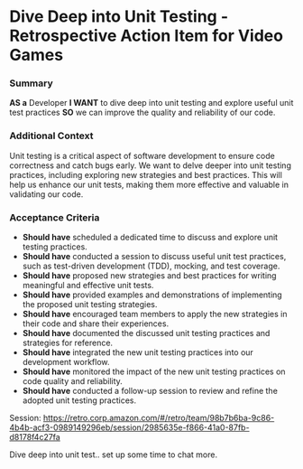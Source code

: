
# Dive Deep into Unit Testing - Retrospective Action Item for Video Games
### Summary
**AS a** Developer
**I WANT** to dive deep into unit testing and explore useful unit test practices
**SO** we can improve the quality and reliability of our code.

### Additional Context
Unit testing is a critical aspect of software development to ensure code correctness and catch bugs early. We want to delve deeper into unit testing practices, including exploring new strategies and best practices. This will help us enhance our unit tests, making them more effective and valuable in validating our code.

### Acceptance Criteria

- **Should have** scheduled a dedicated time to discuss and explore unit testing practices.
- **Should have** conducted a session to discuss useful unit test practices, such as test-driven development (TDD), mocking, and test coverage.
- **Should have** proposed new strategies and best practices for writing meaningful and effective unit tests.
- **Should have** provided examples and demonstrations of implementing the proposed unit testing strategies.
- **Should have** encouraged team members to apply the new strategies in their code and share their experiences.
- **Should have** documented the discussed unit testing practices and strategies for reference.
- **Should have** integrated the new unit testing practices into our development workflow.
- **Should have** monitored the impact of the new unit testing practices on code quality and reliability.
- **Should have** conducted a follow-up session to review and refine the adopted unit testing practices.

Session: https://retro.corp.amazon.com/#/retro/team/98b7b6ba-9c86-4b4b-acf3-0989149296eb/session/2985635e-f866-41a0-87fb-d8178f4c27fa

Dive deep into unit test.. set up some time to chat more.
